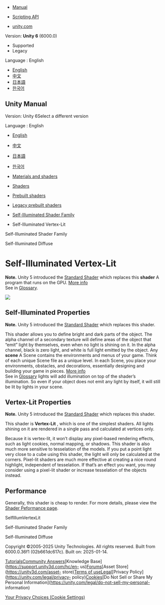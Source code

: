 [](https://docs.unity3d.com)

  * [Manual](../Manual/index.html)
  * [Scripting API](../ScriptReference/index.html)

  * [unity.com](https://unity.com/)

Version: **Unity 6** (6000.0)

  * Supported
  * Legacy

Language : English

  * [English](/Manual/shader-SelfIllumVertexLit.html)
  * [中文](/cn/current/Manual/shader-SelfIllumVertexLit.html)
  * [日本語](/ja/current/Manual/shader-SelfIllumVertexLit.html)
  * [한국어](/kr/current/Manual/shader-SelfIllumVertexLit.html)

[](https://docs.unity3d.com)

## Unity Manual

Version: Unity 6Select a different version

Language : English

  * [English](/Manual/shader-SelfIllumVertexLit.html)
  * [中文](/cn/current/Manual/shader-SelfIllumVertexLit.html)
  * [日本語](/ja/current/Manual/shader-SelfIllumVertexLit.html)
  * [한국어](/kr/current/Manual/shader-SelfIllumVertexLit.html)

  * [Materials and shaders](materials-and-shaders.html)
  * [Shaders](Shaders.html)
  * [Prebuilt shaders](shader-built-in-landing.html)
  * [Legacy prebuilt shaders](Built-inShaderGuide.html)
  * [Self-Illuminated Shader Family](shader-SelfIllumFamily.html)
  * Self-Illuminated Vertex-Lit

[](shader-SelfIllumFamily.html)

Self-Illuminated Shader Family

[](shader-SelfIllumDiffuse.html)

Self-Illuminated Diffuse

# Self-Illuminated Vertex-Lit

**Note.** Unity 5 introduced the [Standard Shader](shader-StandardShader.html)
which replaces this **shader** A program that runs on the GPU. [More
info](Shaders.html)  
See in [Glossary](Glossary.html#Shader).

![](../uploads/Shaders/Shader-IllumVertex.jpg)

## Self-Illuminated Properties

**Note.** Unity 5 introduced the [Standard Shader](shader-StandardShader.html)
which replaces this shader.

This shader allows you to define bright and dark parts of the object. The
alpha channel of a secondary texture will define areas of the object that
“emit” light by themselves, even when no light is shining on it. In the alpha
channel, black is zero light, and white is full light emitted by the object.
Any **scene** A Scene contains the environments and menus of your game. Think
of each unique Scene file as a unique level. In each Scene, you place your
environments, obstacles, and decorations, essentially designing and building
your game in pieces. [More info](CreatingScenes.html)  
See in [Glossary](Glossary.html#Scene) lights will add illumination on top of
the shader’s illumination. So even if your object does not emit any light by
itself, it will still be lit by lights in your scene.

## Vertex-Lit Properties

**Note.** Unity 5 introduced the [Standard Shader](shader-StandardShader.html)
which replaces this shader.

This shader is **Vertex-Lit** , which is one of the simplest shaders. All
lights shining on it are rendered in a single pass and calculated at vertices
only.

Because it is vertex-lit, it won’t display any pixel-based rendering effects,
such as light cookies, normal mapping, or shadows. This shader is also much
more sensitive to tesselation of the models. If you put a point light very
close to a cube using this shader, the light will only be calculated at the
corners. Pixel-lit shaders are much more effective at creating a nice round
highlight, independent of tesselation. If that’s an effect you want, you may
consider using a pixel-lit shader or increase tesselation of the objects
instead.

## Performance

Generally, this shader is cheap to render. For more details, please view the
[Shader Peformance page](shader-Performance.html).

SelfIllumVertexLit

[](shader-SelfIllumFamily.html)

Self-Illuminated Shader Family

[](shader-SelfIllumDiffuse.html)

Self-Illuminated Diffuse

Copyright ©2005-2025 Unity Technologies. All rights reserved. Built from
6000.0.36f1 (02b661dc617c). Built on: 2025-01-14.

[Tutorials](https://learn.unity.com/)[Community
Answers](https://answers.unity3d.com)[Knowledge
Base](https://support.unity3d.com/hc/en-
us)[Forums](https://forum.unity3d.com)[Asset Store](https://unity3d.com/asset-
store)[Terms of
use](https://docs.unity3d.com/Manual/TermsOfUse.html)[Legal](https://unity.com/legal)[Privacy
Policy](https://unity.com/legal/privacy-
policy)[Cookies](https://unity.com/legal/cookie-policy)[Do Not Sell or Share
My Personal Information](https://unity.com/legal/do-not-sell-my-personal-
information)

[Your Privacy Choices (Cookie Settings)](javascript:void\(0\);)

